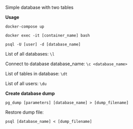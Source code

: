 Simple database with two tables

**Usage**
```
docker-compose up
```

```
docker exec -it [container_name] bash
```

```
psql -U [user] -d [database_name]
```

List of all databases: `\l`

Connect to database database_name: `\c <database_name>`

List of tables in database: `\dt` 

List of all users: `\du`

**Create database dump**

```
pg_dump [parameters] [database_name] > [dump_filename]
```


Restore dump file:
```
psql [database_name] < [dump_filename]
```
